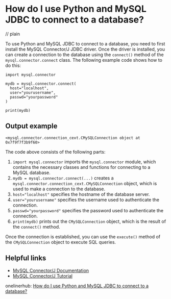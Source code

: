 # How do I use Python and MySQL JDBC to connect to a database?
// plain

To use Python and MySQL JDBC to connect to a database, you need to first install the MySQL Connector/J JDBC driver. Once the driver is installed, you can create a connection to the database using the `connect()` method of the `mysql.connector.connect` class. The following example code shows how to do this:

```
import mysql.connector

mydb = mysql.connector.connect(
  host="localhost",
  user="yourusername",
  passwd="yourpassword"
)

print(mydb)
```

## Output example

```
<mysql.connector.connection_cext.CMySQLConnection object at 0x7f9f7f3b9f60>
```

The code above consists of the following parts:
1. `import mysql.connector` imports the `mysql.connector` module, which contains the necessary classes and functions for connecting to a MySQL database.
2. `mydb = mysql.connector.connect(...)` creates a `mysql.connector.connection_cext.CMySQLConnection` object, which is used to make a connection to the database.
3. `host="localhost"` specifies the hostname of the database server.
4. `user="yourusername"` specifies the username used to authenticate the connection.
5. `passwd="yourpassword"` specifies the password used to authenticate the connection.
6. `print(mydb)` prints out the `CMySQLConnection` object, which is the result of the `connect()` method.

Once the connection is established, you can use the `execute()` method of the `CMySQLConnection` object to execute SQL queries.

## Helpful links
- [MySQL Connector/J Documentation](https://dev.mysql.com/doc/connector-j/8.0/en/)
- [MySQL Connector/J Tutorial](https://dev.mysql.com/doc/connector-j/8.0/en/connector-j-usagenotes-connect-drivermanager.html)

onelinerhub: [How do I use Python and MySQL JDBC to connect to a database?](https://onelinerhub.com/python-mysql/how-do-i-use-python-and-mysql-jdbc-to-connect-to-a-database)